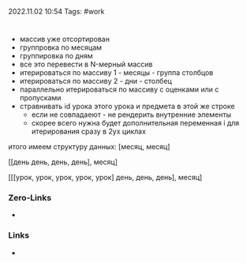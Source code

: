 2022.11.02 10:54
Tags: #work 

#

- массив уже отсортирован  
- группровка по месяцам  
- группировка по дням  
- все это перевести в N-мерный массив  
- итерироваться по массиву 1 - месяцы - группа столбцов  
- итерироваться по массиву 2 - дни - столбец  
- параллельно итерироваться по массиву с оценками или с пропусками
- стравнивать id урока этого урока и предмета в этой же строке  
	- если не совпадаеют - не рендерить внутренние элементы  
	- скорее всего нужна будет дополнительная переменная i для итерирования сразу в 2ух циклах

итого имеем структуру данных:
[месяц, месяц]

[[день день, день, день], месяц]

[[[урок, урок, урок, урок, урок] день, день, день], месяц]
### Zero-Links
- 

### Links
- 